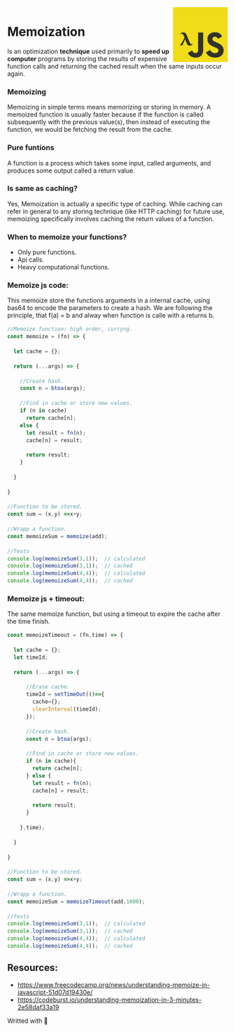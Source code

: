 <img src="https://github.com/damiancipolat/Functional_programming_in_JS/blob/master/doc/fp.png?raw=true" width="125px" align="right" />

# Memoization
Is an optimization **technique** used primarily to **speed up computer** programs by storing the results of expensive function calls and returning the cached result when the same inputs occur again.

### Memoizing
Memoizing in simple terms means memorizing or storing in memory. A memoized function is usually faster because if the function is called subsequently with the previous value(s), then instead of executing the function, we would be fetching the result from the cache.

### Pure funtions
A function is a process which takes some input, called arguments, and produces some output called a return value.

### Is same as caching?
Yes, Memoization is actually a specific type of caching. While caching can refer in general to any storing technique (like HTTP caching) for future use, memoizing specifically involves caching the return values of a function.

### When to memoize your functions?
- Only pure functions.
- Api calls.
- Heavy computational functions.

### Memoize js code:
This memoize store the functions arguments in a internal cache, using bas64 to encode the parameters to create a hash. We are following the principle, that f(a) = b and alway when function is calle with a returns b.

```js
//Memoize function: high order, curryng.
const memoize = (fn) => {

  let cache = {};
  
  return (...args) => {
    
    //Create hash.
    const n = btoa(args);

    //Find in cache or store new values.
    if (n in cache)      
      return cache[n];
    else {    
      let result = fn(n);
      cache[n] = result;

      return result;
    }

  }

}

//Function to be stored.
const sum = (x,y) =>x+y;

//Wrapp a function.
const memoizeSum = memoize(add);

//Tests
console.log(memoizeSum(3,1));  // calculated
console.log(memoizeSum(3,1));  // cached
console.log(memoizeSum(4,4));  // calculated
console.log(memoizeSum(4,4));  // cached
```

### Memoize js + timeout:
The same memoize function, but using a timeout to expire the cache after the time finish.

```js
const memoizeTimeout = (fn,time) => {

  let cache = {};
  let timeId;

  return (...args) => {

      //Erase cache.
      timeId = setTimeOut(()=>{
        cache={};
        clearInterval(timeId);
      });

      //Create hash.
      const n = btoa(args);

      //Find in cache or store new values.      
      if (n in cache){        
        return cache[n];
      } else {    
        let result = fn(n);        
        cache[n] = result;

        return result;
      }

    },time);    

  }

}

//Function to be stored.
const sum = (x,y) =>x+y;

//Wrapp a function.
const memoizeSum = memoizeTimeout(add,1000);

//Tests
console.log(memoizeSum(3,1));  // calculated
console.log(memoizeSum(3,1));  // cached
console.log(memoizeSum(4,4));  // calculated
console.log(memoizeSum(4,4));  // cached
```

## Resources:
- https://www.freecodecamp.org/news/understanding-memoize-in-javascript-51d07d19430e/
- https://codeburst.io/understanding-memoization-in-3-minutes-2e58daf33a19

Writted with 💖
